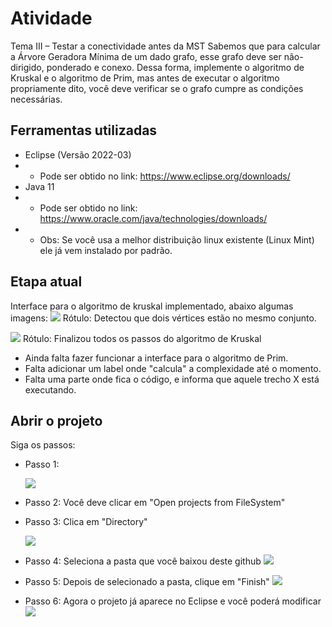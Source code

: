 # Atividade
Tema III – Testar a conectividade antes da MST
Sabemos que para calcular a Árvore Geradora Mínima de um dado grafo, esse
grafo deve ser não-dirigido, ponderado e conexo. Dessa forma, implemente o
algoritmo de Kruskal e o algoritmo de Prim, mas antes de executar o algoritmo
propriamente dito, você deve verificar se o grafo cumpre as condições
necessárias.

## Ferramentas utilizadas
+ Eclipse (Versão 2022-03)
+ + Pode ser obtido no link: https://www.eclipse.org/downloads/
+ Java 11
+ + Pode ser obtido no link: https://www.oracle.com/java/technologies/downloads/
+ + Obs: Se você usa a melhor distribuição linux existente (Linux Mint) ele já vem instalado por padrão.

## Etapa atual
Interface para o algoritmo de kruskal implementado, abaixo algumas imagens:
![](https://i.imgur.com/rvkgC1G.png)
Rótulo: Detectou que dois vértices estão no mesmo conjunto.


![](https://i.imgur.com/aNocisE.png)
Rótulo: Finalizou todos os passos do algoritmo de Kruskal

+ Ainda falta fazer funcionar a interface para o algoritmo de Prim.
+ Falta adicionar um label onde "calcula" a complexidade até o momento.
+ Falta uma parte onde fica o código, e informa que aquele trecho X está executando.

## Abrir o projeto
Siga os passos:

+ Passo 1:
  
  ![](https://i.imgur.com/8ALTerU.png)

+ Passo 2: Você deve clicar em "Open projects from FileSystem"

+ Passo 3: Clica em "Directory"
  
    ![](https://i.imgur.com/PBYEgJs.png)

+ Passo 4: Seleciona a pasta que você baixou deste github
    ![](https://i.imgur.com/ZQehhqQ.png)

+ Passo 5: Depois de selecionado a pasta, clique em "Finish"
    ![](https://i.imgur.com/w7cmjJW.png)


+ Passo 6: Agora o projeto já aparece no Eclipse e você poderá modificar
    ![](https://i.imgur.com/4Khivq0.png)
  